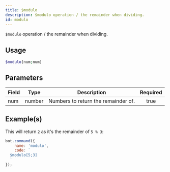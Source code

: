 ```yaml
---
title: $modulo
description: $modulo operation / the remainder when dividing.
id: modulo
---
```


`$modulo` operation / the remainder when dividing.

## Usage

```php
$modulo[num;num]
```

## Parameters

| Field | Type   | Description                         | Required |
| ----- | ------ | ----------------------------------- | :------: |
| num   | number | Numbers to return the remainder of. |   true   |

## Example(s)

This will return `2` as it's the remainder of `5 % 3`:

```javascript
bot.command({
    name: 'modulo',
    code: `
  $modulo[5;3]
  `
});
```
